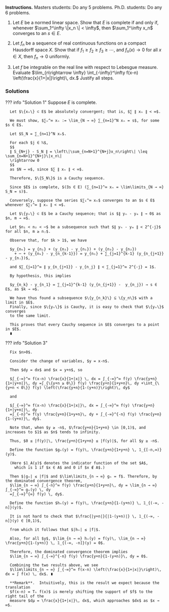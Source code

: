 <!-- ## 1994 Nov 16 -->

**Instructions.** Masters students: Do any 5 problems. Ph.D. students: Do any 6 problems.


1. Let $E$ be a normed linear space.  Show that $E$ is complete if and only if, whenever $\sum_1^\infty \|x_n \| < \infty$, then $\sum_1^\infty x_n$ converges to an $s\in E$.

2. Let $f_n$ be a sequence of real continuous functions on a compact Hausdorff space $X$.  Show that if $f_1 \geq f_2 \geq f_3 \geq \cdots$, and $f_n(x) \rightarrow 0$ for all $x\in X$, then $f_n \rightarrow 0$ uniformly.

3. Let $f$ be integrable on the real line with respect to Lebesgue measure. Evaluate
   $\lim_{n\rightarrow \infty} \int_{-\infty}^\infty f(x-n) \left(\frac{x}{1+|x|}\right)\, dx.$ 
   Justify all steps.


### Solutions

??? info "Solution 1"
      Suppose $E$ is complete.  
      
      Let $\{xₙ\} ⊂ E$ be absolutely convergent; that is, $∑ ∥ xₙ ∥ < ∞$.
      
      We must show, $∑ₙ^∞ xₙ := \lim_{N → ∞} ∑_{n=1}^N xₙ = s$, for some $s ∈ E$. 

      Let $S_N = ∑_{n=1}^N xₙ$.
      
      For each $j ∈ ℕ$,
      $$
      ∥ S_{N+j} - S_N ∥ = \left\|\sum_{n=N+1}^{N+j}x_n\right\| \leq \sum_{n=N+1}^{N+j}\|x_n\|
      \rightarrow 0
      $$
      as $N → ∞$, since $∑ ∥ xₙ ∥ < ∞$.

      Therefore, $\{S_N\}$ is a Cauchy sequence.
      
      Since $E$ is complete, $(∃s ∈ E) (∑_{n=1}^∞ xₙ = \lim\limits_{N → ∞} S_N = s)$. 

      Conversely, suppose the series $∑₁^∞ xₙ$ converges to an $s ∈ E$ whenever $∑₁^∞ ∥ xₙ ∥ < ∞$.
      
      Let $\{yₙ\} ⊂ E$ be a Cauchy sequence; that is $∥ yₙ - yₘ ∥ → 0$ as $n, m → ∞$.
      
      Let $n₁ < n₂ < ⋯$ be a subsequence such that $∥ yₙ - yₘ ∥ < 2^{-j}$ for all $n, m ≥ nⱼ$.

      Observe that, for $k > 1$, we have 

      $y_{nₖ} = y_{n₁} + (y_{n₂} - y_{n₁}) + (y_{n₃} - y_{n₂}) 
        + ⋯ + (y_{nₖ} - y_{n_{k-1}}) = y_{n₁} + ∑_{j=1}^{k-1} (y_{n_{j+1}} - y_{nⱼ})$,

      and $∑_{j=1}^∞ ∥ y_{n_{j+1}} - y_{n_j} ∥ < ∑_{j=1}^∞ 2^{-j} = 1$.  
      
      By hypothesis, this implies

      $y_{n_k} - y_{n_1} = ∑_{j=1}^{k-1} (y_{n_{j+1}} -  y_{n_j}) → s ∈ E$, as $k → ∞$.
      
      We have thus found a subsequence $\{y_{n_k}\} ⊆ \{y_n\}$ with a limit in $E$.  
      Finally, since $\{yₙ\}$ is Cauchy, it is easy to check that $\{yₙ\}$ converges 
      to the same limit.
      
      This proves that every Cauchy sequence in $E$ converges to a point in $E$.
      ∎


??? info "Solution 3"
  
      Fix $n>0$.
      
      Consider the change of variables, $y = x-n$.  
      
      Then $dy = dx$ and $x = y+n$, so

      $∫_{-∞}^∞ f(x-n) \frac{x}{1+|x|} \, dx = ∫_{-∞}^∞ f(y) \frac{y+n}{1+|y+n|}\, dy =∫_{\{y+n ≥ 0\}} f(y) \frac{y+n}{1+y+n}\, dy +\int_{\{y+n < 0\}} f(y) \left(\frac{y+n}{1-(y+n)}\right)\, dy$

      and 

      $∫_{-∞}^∞ f(x-n) \frac{x}{1+|x|}\, dx = ∫_{-∞}^∞ f(y) \frac{y+n}{1+|y+n|}\, dy
      =∫_{-n}^∞ f(y) \frac{y+n}{1+y+n}\, dy + ∫_{-∞}^{-n} f(y) \frac{y+n}{1-(y+n)}\, dy$.

      Note that, when $y ≥ -n$, $\frac{y+n}{1+y+n} \in [0,1)$, and increases to $1$ as $n$ tends to infinity.
      
      Thus, $0 ≤ |f(y)|\, \frac{y+n}{1+y+n} ≤ |f(y)|$, for all $y ≥ -n$.
      
      Define the function $gₙ(y) = f(y)\, \frac{y+n}{1+y+n} \, 𝟙_{[-n,∞)}(y)$.
      
      (Here $𝟙_A(y)$ denotes the indicator function of the set $A$,
        which is 1 if $x ∈ A$ and 0 if $x ∉ A$.)

      Then $|gₙ| ≤ |f|$ and $\lim\limits_{n → ∞} gₙ = f$. Therefore, by the dominated convergence theorem,
      $\lim_{n → ∞} ∫_{-n}^∞ f(y) \frac{y+n}{1+y+n}\, dy = \lim_{n → ∞}∫_{-∞}^∞ gₙ(y) \, dy
      =∫_{-∞}^{∞} f(y) \, dy$.

      Define the function $hₙ(y) = f(y)\, \frac{y+n}{1-(y+n)} \, 𝟙_{(-∞, -n]}(y)$.

      It is not hard to check that $\frac{|y+n|}{|1-(y+n)|} \, 𝟙_{(-∞, -n]}(y) ∈ [0,1)$,

      from which it follows that $|hₙ| ≤ |f|$.
      
      Also, for all $y$, $\lim_{n → ∞} hₙ(y) = f(y)\, \lim_{n → ∞} \frac{y+n}{1-(y+n)} \, 𝟙_{(-∞, -n]}(y) = 0$.
      
      Therefore, the dominated convergence theorem implies
      $\lim_{n → ∞} ∫_{-∞}^{-n} f(y) \frac{y+n}{1-(y+n)}\, dy = 0$.

      Combining the two results above, we see
      $\lim\limits_{n → ∞} ∫_{-∞}^∞ f(x-n) \left(\frac{x}{1+|x|}\right)\, dx = ∫ f(x) \, dx$. ∎

      **Remark**.  Intuitively, this is the result we expect because the translation
      $f(x-n) = Tₙ f(x)$ is merely shifting the support of $f$ to the right tail of the
      measure $dμ = \frac{x}{1+|x|}\, dx$, which approaches $dx$ as $x → ∞$.

